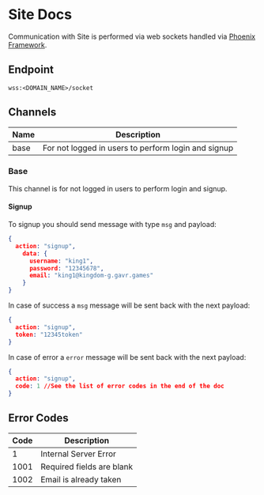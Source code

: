# Site Docs

Communication with Site is performed via web sockets handled via [Phoenix Framework](https://hexdocs.pm/phoenix/channels.html#content).

## Endpoint

`wss:<DOMAIN_NAME>/socket`

## Channels


| Name | Description |
|------|-------------|
| base | For not logged in users to perform login and signup |

### Base

This channel is for not logged in users to perform login and signup.

#### Signup
To signup you should send message with type `msg` and payload:
```json
{
  action: "signup",
    data: {
      username: "king1",
      password: "12345678",
      email: "king1@kingdom-g.gavr.games"
    }
}
```

In case of success a `msg` message will be sent back with the next payload:
```json
{
  action: "signup",
  token: "12345token"
}
```

In case of error a `error` message will be sent back with the next payload:
```json
{
  action: "signup",
  code: 1 //See the list of error codes in the end of the doc
}
```


## Error Codes

| Code | Description |
|------|-------------|
| 1    | Internal Server Error |
| 1001 | Required fields are blank |
| 1002 | Email is already taken |